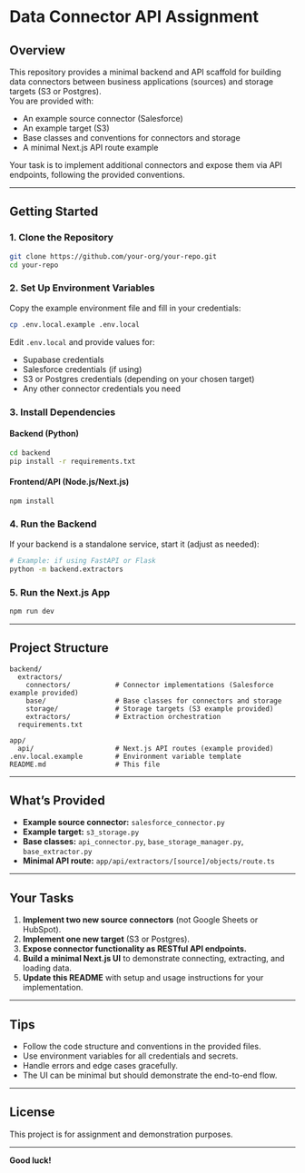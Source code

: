 

# Data Connector API Assignment

## Overview

This repository provides a minimal backend and API scaffold for building data connectors between business applications (sources) and storage targets (S3 or Postgres).  
You are provided with:
- An example source connector (Salesforce)
- An example target (S3)
- Base classes and conventions for connectors and storage
- A minimal Next.js API route example

Your task is to implement additional connectors and expose them via API endpoints, following the provided conventions.

---

## Getting Started

### 1. **Clone the Repository**

```bash
git clone https://github.com/your-org/your-repo.git
cd your-repo
```

### 2. **Set Up Environment Variables**

Copy the example environment file and fill in your credentials:

```bash
cp .env.local.example .env.local
```

Edit `.env.local` and provide values for:
- Supabase credentials
- Salesforce credentials (if using)
- S3 or Postgres credentials (depending on your chosen target)
- Any other connector credentials you need

### 3. **Install Dependencies**

#### **Backend (Python)**
```bash
cd backend
pip install -r requirements.txt
```

#### **Frontend/API (Node.js/Next.js)**
```bash
npm install
```

### 4. **Run the Backend**

If your backend is a standalone service, start it (adjust as needed):

```bash
# Example: if using FastAPI or Flask
python -m backend.extractors
```

### 5. **Run the Next.js App**

```bash
npm run dev
```

---

## Project Structure

```
backend/
  extractors/
    connectors/           # Connector implementations (Salesforce example provided)
    base/                 # Base classes for connectors and storage
    storage/              # Storage targets (S3 example provided)
    extractors/           # Extraction orchestration
  requirements.txt

app/
  api/                    # Next.js API routes (example provided)
.env.local.example        # Environment variable template
README.md                 # This file
```

---

## What’s Provided

- **Example source connector:** `salesforce_connector.py`
- **Example target:** `s3_storage.py`
- **Base classes:** `api_connector.py`, `base_storage_manager.py`, `base_extractor.py`
- **Minimal API route:** `app/api/extractors/[source]/objects/route.ts`

---

## Your Tasks

1. **Implement two new source connectors** (not Google Sheets or HubSpot).
2. **Implement one new target** (S3 or Postgres).
3. **Expose connector functionality as RESTful API endpoints.**
4. **Build a minimal Next.js UI** to demonstrate connecting, extracting, and loading data.
5. **Update this README** with setup and usage instructions for your implementation.

---

## Tips

- Follow the code structure and conventions in the provided files.
- Use environment variables for all credentials and secrets.
- Handle errors and edge cases gracefully.
- The UI can be minimal but should demonstrate the end-to-end flow.

---

## License

This project is for assignment and demonstration purposes.

---

**Good luck!**

